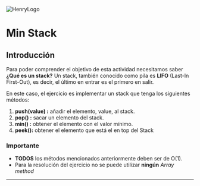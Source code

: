 ![HenryLogo](https://d31uz8lwfmyn8g.cloudfront.net/Assets/logo-henry-white-lg.png)

# Min Stack

## Introducción

Para poder comprender el objetivo de esta actividad necesitamos saber **¿Qué es un stack?** Un stack, también conocido como pila es **LIFO** (Last-In First-Out), es decir, el último en entrar es el primero en salir.

En este caso, el ejercicio es implementar un stack que tenga los siguientes métodos:

1. **push(value) :** añadir el elemento, value, al stack.
2. **pop() :** sacar un elemento del stack.
3. **min() :** obtener el elemento con el valor mínimo.
4. **peek():** obtener el elemento que está el en top del Stack

### Importante

* **TODOS** los métodos mencionados anteriormente deben ser de O(1).
* Para la resolución del ejercicio no se puede utilizar **ningún** *Array method*

---
